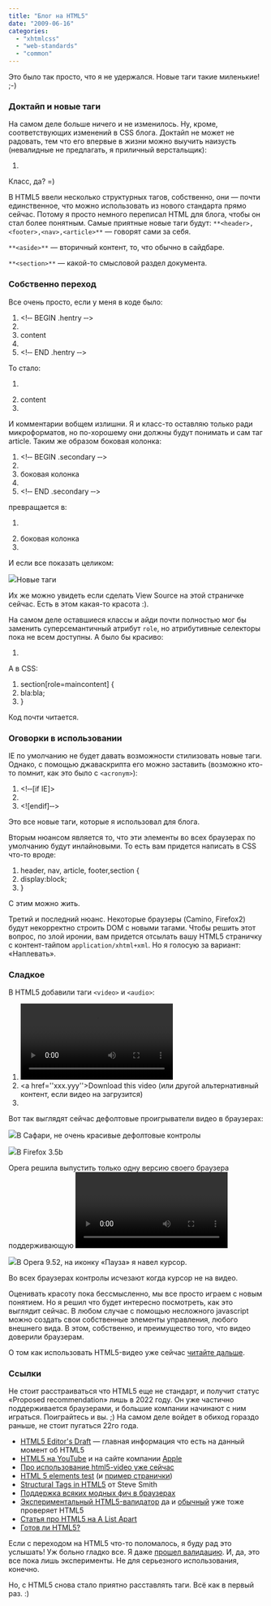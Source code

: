 ```yaml
---
title: "Блог на HTML5"
date: "2009-06-16"
categories: 
  - "xhtmlcss"
  - "web-standards"
  - "common"
---
```


Это было так просто, что я не удержался. Новые таги такие миленькие! ;-)

### Доктайп и новые таги

На самом деле больше ничего и не изменилось. Ну, кроме, соответствующих изменений в CSS блога. Доктайп не может не радовать, тем что его впервые в жизни можно выучить наизусть (невалидные не предлагать, я приличный верстальщик):

1. <!DOCTYPE html>

Класс, да? =)

В HTML5 ввели несколько структурных тагов, собственно, они — почти единственное, что можно использовать из нового стандарта прямо сейчас. Потому я просто немного переписал HTML для блога, чтобы он стал более понятным. Самые приятные новые таги будут: `**<header>,<footer>,<nav>,<article>**` — говорят сами за себя.

`**<aside>**` — вторичный контент, то, что обычно в сайдбаре.

`**<section>**` — какой-то смысловой раздел документа.

### Собственно переход

Все очень просто, если у меня в коде было:

1. <!‐‐ BEGIN .hentry ‐‐>
2. <div class='hentry'>
3. content
4. </div>
5. <!‐‐ END .hentry ‐‐>

То стало:

1. <article class='hentry'>
2. content
3. </article>

И комментарии вобщем излишни. Я и класс-то оставляю только ради микроформатов, но по-хорошему они должны будут понимать и сам таг article. Таким же образом боковая колонка:

1. <!‐‐ BEGIN .secondary ‐‐>
2. <div class='secondary'>
3. боковая колонка
4. </div>
5. <!‐‐ END .secondary ‐‐>

превращается в:

1. <aside>
2. боковая колонка
3. </aside>

И если все показать целиком:

![](http://cssing.org.ua/pic/html5/smallhtml5.png)Новые таги

Их же можно увидеть если сделать View Source на этой страничке сейчас. Есть в этом какая-то красота :).

На самом деле оставшиеся классы и айди почти полностью мог бы заменить суперсемантичный атрибут `role`, но атрибутивные селекторы пока не всем доступны. А было бы красиво:

1. <section role="maincontent">

А в CSS:

1. section\[role=maincontent\] {
2. bla:bla;
3. }

Код почти читается.

### Оговорки в использовании

IE по умолчанию не будет давать возможности стилизовать новые таги. Однако, с помощью джаваскрипта его можно заставить (возможно кто-то помнит, как это было с `<acronym>`):

1. <!‐‐\[if IE\]>
2. <script>
3. document.createElement('header');
4. document.createElement('footer');
5. document.createElement('section');
6. document.createElement('aside');
7. document.createElement('nav');
8. document.createElement('article');
9. </script>
10. <!\[endif\]‐‐>

Это все новые таги, которые я использовал для блога.

Вторым нюансом является то, что эти элементы во всех браузерах по умолчанию будут инлайновыми. То есть вам придется написать в CSS что-то вроде:

1. header, nav, article, footer,section {
2. display:block;
3. }

С этим можно жить.

Третий и последний нюанс. Некоторые браузеры (Camino, Firefox2) будут некорректно строить DOM c новыми тагами. Чтобы решить этот вопрос, по злой иронии, вам придется отсылать вашу HTML5 страничку с контент-тайпом `application/xhtml+xml`. Но я голосую за вариант: «Наплевать».

### Сладкое

В HTML5 добавили таги `<video>` и `<audio>`:

1. <video src='xxx.yyy' autoplay controls>
2. <a href=''xxx.yyy''>Download this video (или другой альтернативный контент, если видео на загрузится)</a>
3. </video>

Вот так выглядят сейчас дефолтовые проигрыватели видео в браузерах:

![](http://cssing.org.ua/pic/html5/safari_video.png)В Сафари, не очень красивые дефолтовые контролы

![](http://cssing.org.ua/pic/html5/firefox_video.png)В Firefox 3.5b

Opera решила выпустить только одну версию своего браузера поддерживающую <video>. Потому чтобы увидеть видео в действии вам [понадобится даунгрейдиться до 9.52](http://dev.opera.com/articles/view/a-call-for-video-on-the-web-opera-vid/). Спасибо [@pepelsbey](http://twitter.com/pepelsbey/status/2184205937) из Оперы за разъяснения ;) Однако, вот так выглядит там проигрывание видео:

![](http://cssing.org.ua/pic/html5/opera_video.png)В Opera 9.52, на иконку «Пауза» я навел курсор.

Во всех браузерах контролы исчезают когда курсор не на видео.

Оценивать красоту пока бессмысленно, мы все просто играем с новым понятием. Но я решил что будет интересно посмотреть, как это выглядит сейчас. В любом случае с помощью несложного javascript можно создать свои собственные элементы управления, любого внешнего вида. В этом, собственно, и преимущество того, что видео доверили браузерам.

О том как использовать HTML5-видео уже сейчас [читайте дальше](http://camendesign.com/code/video_for_everybody).

### Ссылки

Не стоит расстраиваться что HTML5 еще не стандарт, и получит статус «Proposed recommendation» лишь в 2022 году. Он уже частично поддерживается браузерами, и большие компании начинают с ним играться. Поиграйтесь и вы. ;) На самом деле войдет в обиход гораздо раньше, не стоит пугаться 22го года.

- [HTML5 Editor's Draft](http://dev.w3.org/html5/spec/Overview.html) — главная информация что есть на данный момент об HTML5
- [HTML5 на YouTube](http://www.youtube.com/html5) и на сайте компании [Apple](http://apple.com)
- [Про использование html5-video уже сейчас](http://camendesign.com/code/video_for_everybody)
- [HTML 5 elements test](http://www.brucelawson.co.uk/2009/html-5-elements-test/) (и [пример странички](http://www.brucelawson.co.uk/tests/html5-elements.html))
- [Structural Tags in HTML5](http://orderedlist.com/articles/structural-tags-in-html5) от Steve Smith
- [Поддержка всяких модных фич в браузерах](http://wiki.whatwg.org/wiki/Implementations_in_Web_browsers)
- [Экспериментальный HTML5-валидатор](http://html5.validator.nu/) да и [обычный](http://validator.w3.org/) уже тоже проверяет HTML5
- [Статья про HTML5 на A List Apart](http://www.alistapart.com/articles/previewofhtml5)
- [Готов ли HTML5?](http://ishtml5readyyet.com/)

Если с переходом на HTML5 что-то поломалось, я буду рад это услышать! Уж больно гладко все. Я даже [прошел валидацию](http://validator.w3.org/check?uri=http%3A%2F%2Fcssing.org.ua%2F). И, да, это все пока лишь эксперименты. Не для серьезного использования, конечно.

Но, с HTML5 снова стало приятно расставлять таги. Всё как в первый раз. :)
